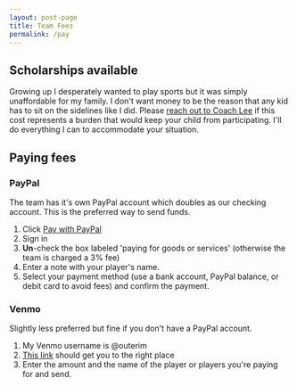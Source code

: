 ```yaml
---
layout: post-page
title: Team Fees
permalink: /pay
--- 
```


## Scholarships available
Growing up I desperately wanted to play sports but it was simply unaffordable for my family. I don't want money to be the reason that any kid has to sit on the sidelines like I did. Please <a href="mailto:chimera.ulti@gmail.com">reach out to Coach Lee</a> if this cost represents a burden that would keep your child from participating. I'll do everything I can to accommodate your situation.

## Paying fees

### PayPal
The team has it's own PayPal account which doubles as our checking account. This is the preferred way to send funds.

1. Click <a href="https://paypal.me/ChimeraUltimate/130" target="_blank">Pay with PayPal</a>
2. Sign in
3. <strong>Un</strong>-check the box labeled 'paying for goods or services' (otherwise the team is charged a 3% fee)
4. Enter a note with your player's name.
5. Select your payment method (use a bank account, PayPal balance, or debit card to avoid fees) and confirm the payment.

### Venmo
Slightly less preferred but fine if you don't have a PayPal account.

1. My Venmo username is @outerim
2. [This link](https://www.venmo.com/outerim) should get you to the right place
3. Enter the amount and the name of the player or players you're paying for and send.
